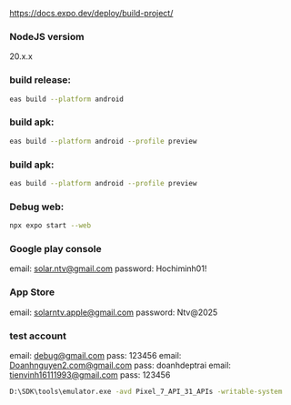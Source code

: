 https://docs.expo.dev/deploy/build-project/

### NodeJS versiom
20.x.x

### build release:
```bash
eas build --platform android
```
### build apk:
```bash
eas build --platform android --profile preview
```
### build apk:
```bash
eas build --platform android --profile preview
```
### Debug web:
```bash
npx expo start --web
```

### Google play console
email: solar.ntv@gmail.com
password: Hochiminh01!

### App Store
email: solarntv.apple@gmail.com
password: Ntv@2025

### test account
email: debug@gmail.com
pass: 123456
email: Doanhnguyen2.com@gmail.com
pass: doanhdeptrai
email: tienvinh16111993@gmail.com
pass: 123456

```bash
D:\SDK\tools\emulator.exe -avd Pixel_7_API_31_APIs -writable-system
```